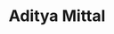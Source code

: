 ---
templateKey: member
title: Aditya Mittal
andrewID: akmittal
portfolio: |-
  * - I worked as a machine learning consultant for BenchSci working directly with product teams to shift their research paper corpus from drug discovery to clinical trials.
  * - I created financial models at PocketRN to develop a data-driven recommendation to present to telemedicine investors for their seed round.
  * - I consulted for Shell to create better predictive maintenance tools for their European oil refineries and determined financial savings over time.
  * - I won first place in EcoHack MetaVRSE at Unity College for developing an accessible educational tool to inform California residents about wildfire safety.
name: Aditya Mittal
role: Software Developer
description: I'm a freshman in the School of Computer Science with an intended major in computer science. I'm currently passionate about impacting the biomedical industry and hope to use my technical and consulting knowledge to improve products in the space. I'm also interested in making better education tools to enable solutions to pressing issues the world faces. In my free time, I enjoy playing piano and guitar, solving math problems, and exploring Pittsburgh with my friends!
photo: /img/akmittal.jpg
resume: /img/akmittal.pdf
year: 2026
degree: BS
major: Computer Science
linkedIn: https://www.linkedin.com/in/adityamittal-/
---